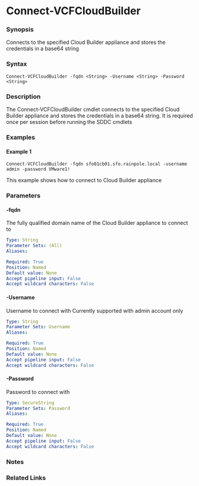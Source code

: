 # Connect-VCFCloudBuilder

### Synopsis
Connects to the specified Cloud Builder appliance and stores the credentials in a base64 string

### Syntax
```
Connect-VCFCloudBuilder -fqdn <String> -Username <String> -Password <String>
```

### Description
The Connect-VCFCloudBuilder cmdlet connects to the specified Cloud Builder appliance and stores the
credentials in a base64 string. It is required once per session before running the SDDC cmdlets

### Examples
#### Example 1
```
Connect-VCFCloudBuilder -fqdn sfo01cb01.sfo.rainpole.local -username admin -password VMware1!
```
This example shows how to connect to Cloud Builder appliance

### Parameters

#### -fqdn
The fully qualified domain name of the Cloud Builder appliance to connect to

```yaml
Type: String
Parameter Sets: (All)
Aliases:

Required: True
Position: Named
Default value: None
Accept pipeline input: False
Accept wildcard characters: False
```

#### -Username
Username to connect with
Currently supported with admin account only

```yaml
Type: String
Parameter Sets: Username
Aliases:

Required: True
Position: Named
Default value: None
Accept pipeline input: False
Accept wildcard characters: False
```

#### -Password
Password to connect with

```yaml
Type: SecureString
Parameter Sets: Password
Aliases:

Required: True
Position: Named
Default value: None
Accept pipeline input: False
Accept wildcard characters: False
```

### Notes

### Related Links

